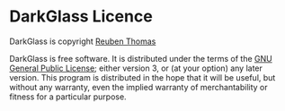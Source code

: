 # DarkGlass Licence

DarkGlass is copyright [Reuben Thomas](mailto:rrt@sc3d.org)

DarkGlass is free software. It is distributed under the terms of the [GNU General Public License](http://www.gnu.org/copyleft/gpl.html); either version 3, or (at your option) any later version. This program is distributed in the hope that it will be useful, but without any warranty, even the implied warranty of merchantability or fitness for a particular purpose.
